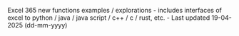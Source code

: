 Excel 365 new functions examples / explorations - includes interfaces of excel to python / java / java script / c++ / c / rust, etc. - Last updated 19-04-2025 (dd-mm-yyyy) 

